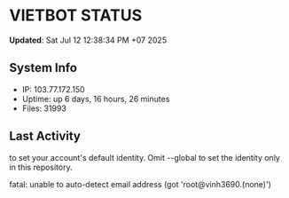 # VIETBOT STATUS
**Updated**: Sat Jul 12 12:38:34 PM +07 2025

## System Info
- IP: 103.77.172.150
- Uptime: up 6 days, 16 hours, 26 minutes
- Files: 31993

## Last Activity

to set your account's default identity.
Omit --global to set the identity only in this repository.

fatal: unable to auto-detect email address (got 'root@vinh3690.(none)')
